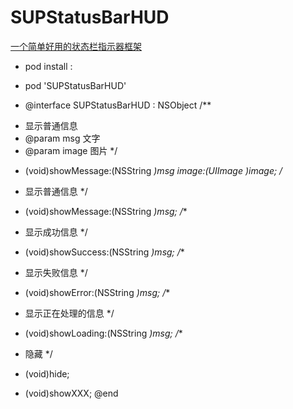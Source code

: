 # SUPStatusBarHUD
[一个简单好用的状态栏指示器框架](#)

- pod install :

- pod 'SUPStatusBarHUD'

- @interface SUPStatusBarHUD : NSObject
/**
 * 显示普通信息
 * @param msg       文字
 * @param image     图片
 */
+ (void)showMessage:(NSString *)msg image:(UIImage *)image;
/**
 * 显示普通信息
 */
+ (void)showMessage:(NSString *)msg;
/**
 * 显示成功信息
 */
+ (void)showSuccess:(NSString *)msg;
/**
 * 显示失败信息
 */
+ (void)showError:(NSString *)msg;
/**
 * 显示正在处理的信息
 */
+ (void)showLoading:(NSString *)msg;
/**
 * 隐藏
 */
+ (void)hide;

+ (void)showXXX;
@end
